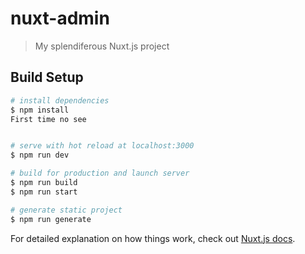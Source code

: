 # nuxt-admin

> My splendiferous Nuxt.js project

## Build Setup

``` bash
# install dependencies
$ npm install
First time no see


# serve with hot reload at localhost:3000
$ npm run dev

# build for production and launch server
$ npm run build
$ npm run start

# generate static project
$ npm run generate
```

For detailed explanation on how things work, check out [Nuxt.js docs](https://nuxtjs.org).
